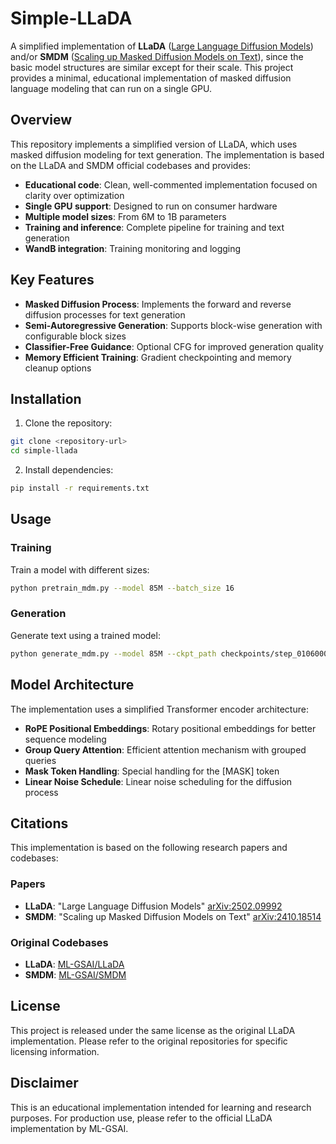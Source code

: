 # Simple-LLaDA

A simplified implementation of **LLaDA** ([Large Language Diffusion Models](https://arxiv.org/abs/2502.09992)) and/or **SMDM** ([Scaling up Masked Diffusion Models on Text](https://arxiv.org/abs/2410.18514)), since the basic model structures are similar except for their scale. This project provides a minimal, educational implementation of masked diffusion language modeling that can run on a single GPU.

## Overview

This repository implements a simplified version of LLaDA, which uses masked diffusion modeling for text generation. The implementation is based on the LLaDA and SMDM official codebases and provides:

- **Educational code**: Clean, well-commented implementation focused on clarity over optimization
- **Single GPU support**: Designed to run on consumer hardware
- **Multiple model sizes**: From 6M to 1B parameters
- **Training and inference**: Complete pipeline for training and text generation
- **WandB integration**: Training monitoring and logging

## Key Features

- **Masked Diffusion Process**: Implements the forward and reverse diffusion processes for text generation
- **Semi-Autoregressive Generation**: Supports block-wise generation with configurable block sizes
- **Classifier-Free Guidance**: Optional CFG for improved generation quality
- **Memory Efficient Training**: Gradient checkpointing and memory cleanup options

## Installation

1. Clone the repository:
```bash
git clone <repository-url>
cd simple-llada
```

2. Install dependencies:
```bash
pip install -r requirements.txt
```

## Usage

### Training

Train a model with different sizes:

```bash
python pretrain_mdm.py --model 85M --batch_size 16
```

### Generation

Generate text using a trained model:

```bash
python generate_mdm.py --model 85M --ckpt_path checkpoints/step_0106000.pth
```

## Model Architecture

The implementation uses a simplified Transformer encoder architecture:

- **RoPE Positional Embeddings**: Rotary positional embeddings for better sequence modeling
- **Group Query Attention**: Efficient attention mechanism with grouped queries
- **Mask Token Handling**: Special handling for the [MASK] token
- **Linear Noise Schedule**: Linear noise scheduling for the diffusion process

## Citations

This implementation is based on the following research papers and codebases:

### Papers

- **LLaDA**: "Large Language Diffusion Models" [arXiv:2502.09992](https://arxiv.org/abs/2502.09992)
- **SMDM**: "Scaling up Masked Diffusion Models on Text" [arXiv:2410.18514](https://arxiv.org/abs/2410.18514)

### Original Codebases

- **LLaDA**: [ML-GSAI/LLaDA](https://github.com/ML-GSAI/LLaDA)
- **SMDM**: [ML-GSAI/SMDM](https://github.com/ML-GSAI/SMDM)

## License

This project is released under the same license as the original LLaDA implementation. Please refer to the original repositories for specific licensing information.

## Disclaimer

This is an educational implementation intended for learning and research purposes. For production use, please refer to the official LLaDA implementation by ML-GSAI.
